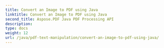 ```yaml
---
title: Convert an Image to PDF using Java
linktitle: Convert an Image to PDF using Java
second_title: Aspose.PDF Java PDF Processing API
description: 
type: docs
weight: 12
url: /java/pdf-text-manipulation/convert-an-image-to-pdf-using-java/
---
```

